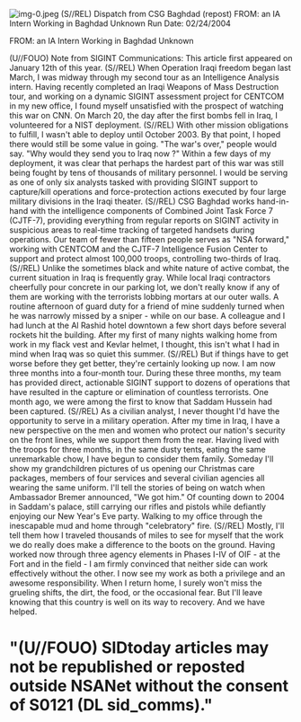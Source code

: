 ![img-0.jpeg](img-0.jpeg)
(S//REL) Dispatch from CSG Baghdad (repost)
FROM: an IA Intern Working in Baghdad
Unknown
Run Date: 02/24/2004

FROM: an IA Intern Working in Baghdad
Unknown

(U//FOUO) Note from SIGINT Communications: This article first appeared on January 12th of this year.
(S//REL) When Operation Iraqi freedom began last March, I was midway through my second tour as an Intelligence Analysis intern. Having recently completed an Iraqi Weapons of Mass Destruction tour, and working on a dynamic SIGINT assessment project for CENTCOM in my new office, I found myself unsatisfied with the prospect of watching this war on CNN. On March 20, the day after the first bombs fell in Iraq, I volunteered for a NIST deployment.
(S//REL) With other mission obligations to fulfill, I wasn't able to deploy until October 2003. By that point, I hoped there would still be some value in going. "The war's over," people would say. "Why would they send you to Iraq now ?" Within a few days of my deployment, it was clear that perhaps the hardest part of this war was still being fought by tens of thousands of military personnel. I would be serving as one of only six analysts tasked with providing SIGINT support to capture/kill operations and force-protection actions executed by four large military divisions in the Iraqi theater.
(S//REL) CSG Baghdad works hand-in-hand with the intelligence components of Combined Joint Task Force 7 (CJTF-7), providing everything from regular reports on SIGINT activity in suspicious areas to real-time tracking of targeted handsets during operations. Our team of fewer than fifteen people serves as "NSA forward," working with CENTCOM and the CJTF-7 Intelligence Fusion Center to support and protect almost 100,000 troops, controlling two-thirds of Iraq.
(S//REL) Unlike the sometimes black and white nature of active combat, the current situation in Iraq is frequently gray. While local Iraqi contractors cheerfully pour concrete in our parking lot, we don't really know if any of them are working with the terrorists lobbing mortars at our outer walls. A routine afternoon of guard duty for a friend of mine suddenly turned when he was narrowly missed by a sniper - while on our base. A colleague and I had lunch at the Al Rashid hotel downtown a few short days before several rockets hit the building. After my first of many nights walking home from work in my flack vest and Kevlar helmet, I thought, this isn't what I had in mind when Iraq was so quiet this summer.
(S//REL) But if things have to get worse before they get better, they're certainly looking up now. I am now three months into a four-month tour. During these three months, my team has provided direct, actionable SIGINT support to dozens of operations that have resulted in the capture or elimination of countless terrorists. One month ago, we were among the first to know that Saddam Hussein had been captured.
(S//REL) As a civilian analyst, I never thought I'd have the opportunity to serve in a military operation. After my time in Iraq, I have a new perspective on the men and women who protect our nation's security on the front lines, while we support them from the rear. Having lived with the troops for three months, in the same dusty tents, eating the same unremarkable chow, I have begun to consider them family. Someday I'll show my grandchildren pictures of us opening our Christmas care packages, members of four services and several civilian agencies all wearing the same uniform. I'll tell the stories of being on watch when Ambassador Bremer announced, "We got him." Of counting down to 2004 in Saddam's palace, still carrying our rifles and pistols while defiantly enjoying our New Year's Eve party. Walking to my office through the inescapable mud and home through "celebratory" fire.
(S//REL) Mostly, I'll tell them how I traveled thousands of miles to see for myself that the work we do really does make a difference to the boots on the ground. Having worked now through three agency elements in Phases I-IV of OIF - at the Fort and in the field - I am firmly convinced that neither side can work effectively without the other. I now see my work as both a privilege and an awesome responsibility. When I return home, I surely won't miss the grueling shifts, the dirt, the food, or the occasional fear. But I'll leave knowing that this country is well on its way to recovery. And we have helped.

# "(U//FOUO) SIDtoday articles may not be republished or reposted outside NSANet without the consent of S0121 (DL sid_comms)."
